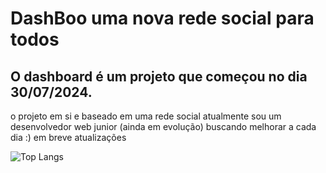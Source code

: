 # DashBoo uma nova rede social para todos
## O **dashboard** é um projeto que começou no dia 30/07/2024. 
o projeto em si e baseado em uma rede social 
atualmente sou um desenvolvedor web junior (ainda em evolução) buscando melhorar a cada dia :)
em breve atualizações

![Top Langs](https://github-readme-stats.vercel.app/api/top-langs/?username=DeveloperLuh&hide_progress=true&layout=compact)

